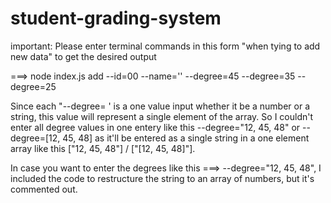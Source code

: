 # student-grading-system

important:
Please enter terminal commands in this form "when tying to add new data" to get the desired output

===> node index.js add --id=00 --name='' --degree=45 --degree=35 --degree=25 
 
Since each "--degree= ' is a one value input whether it be  a number or a string, this value will represent a single element of the array.
So I couldn't enter all degree values in one entery like this --degree="12, 45, 48" or --degree=[12, 45, 48] as it'll be entered as a single string in a one element array like this ["12, 45, 48"] / ["[12, 45, 48]"].


In case you want to enter the degrees like this ===> --degree="12, 45, 48", 
I included the code to restructure the string to an array of numbers, but it's commented out.
